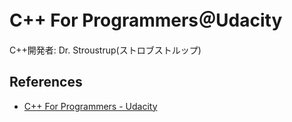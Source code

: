 # C++ For Programmers＠Udacity

C++開発者: Dr. Stroustrup(ストロブストルップ)

## References

- [C++ For Programmers - Udacity](https://classroom.udacity.com/courses/ud210)
